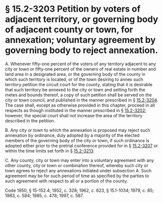 # § 15.2-3203 Petition by voters of adjacent territory, or governing body of adjacent county or town, for annexation; voluntary agreement by governing body to reject annexation.

<p>A. Whenever fifty-one percent of the voters of any territory adjacent to any city or town or fifty-one percent of the owners of real estate in number and land area in a designated area, or the governing body of the county in which such territory is located, or of the town desiring to annex such territory petition the circuit court for the county, stating that it is desirable that such territory be annexed to the city or town and setting forth the metes and bounds thereof, a copy of such petition shall be served on the city or town council, and published in the manner prescribed in § <a href='http://law.lis.virginia.gov/vacode/15.2-3204/'>15.2-3204</a>. The case shall, except as otherwise provided in this chapter, proceed in all respects as though instituted in the manner prescribed in § <a href='http://law.lis.virginia.gov/vacode/15.2-3202/'>15.2-3202</a>; however, the special court shall not increase the area of the territory described in the petition.</p><p>B. Any city or town to which the annexation is proposed may reject such annexation by ordinance, duly adopted by a majority of the elected members of the governing body of the city or town, if such ordinance is adopted either prior to the pretrial conference provided for in § <a href='http://law.lis.virginia.gov/vacode/15.2-3207/'>15.2-3207</a> or within the time limits set forth in § <a href='http://law.lis.virginia.gov/vacode/15.2-3213/'>15.2-3213</a>.</p><p>C. Any county, city or town may enter into a voluntary agreement with any other county, city or town or combination thereof, whereby such city or town agrees to reject any annexations initiated under subsection A. Such agreement may be for such period of time as specified by the parties to such agreement with respect to all or a portion of the county.</p><p>Code 1950, § 15-152.4; 1952, c. 328; 1962, c. 623, § 15.1-1034; 1979, c. 85; 1983, c. 594; 1985, c. 478; 1997, c. 587.</p>